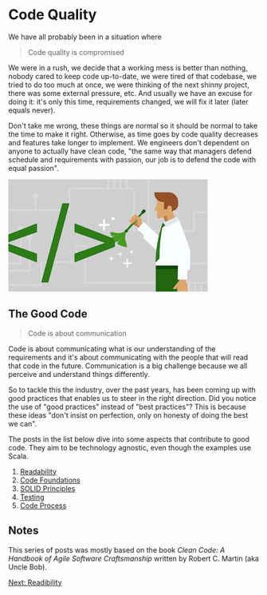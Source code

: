 # Code Quality

We have all probably been in a situation where

> Code quality is compromised

We were in a rush, we decide that a working mess is better than nothing, nobody cared to keep code up-to-date, we were tired of that codebase, we tried to do too much at once, we were thinking of the next shinny project, there was some external pressure, etc. And usually we have an excuse for doing it: it's only this time, requirements changed, we will fix it later (later equals never).

Don't take me wrong, these things are normal so it should be normal to take the time to make it right. Otherwise, as time goes by code quality decreases and features take longer to implement. We engineers don't dependent on anyone to actually have clean code, "the same way that managers defend schedule and requirements with passion, our job is to defend the code with equal passion".

![Clean Code](/images/cleancode.jpg)

## The Good Code

> Code is about communication

Code is about communicating what is our understanding of the requirements and it's about communicating with the people that will read that code in the future. Communication is a big challenge because we all perceive and understand things differently.

So to tackle this the industry, over the past years, has been coming up with good practices that enables us to steer in the right direction. Did you notice the use of "good practices" instead of "best practices"? This is because these ideas "don't insist on perfection, only on honesty of doing the best we can".

The posts in the list below dive into some aspects that contribute to good code. They aim to be technology agnostic, even though the examples use Scala.

1. [Readability](./readability.md)
1. [Code Foundations](./foundations.md)
1. [SOLID Principles](./solid.md)
1. [Testing](./testing.md)
1. [Code Process](./process.md)

## Notes

This series of posts was mostly based on the book _Clean Code: A Handbook of Agile Software Craftsmanship_ written by Robert C. Martin (aka Uncle Bob).

[Next: Readibility](./readability.md)
